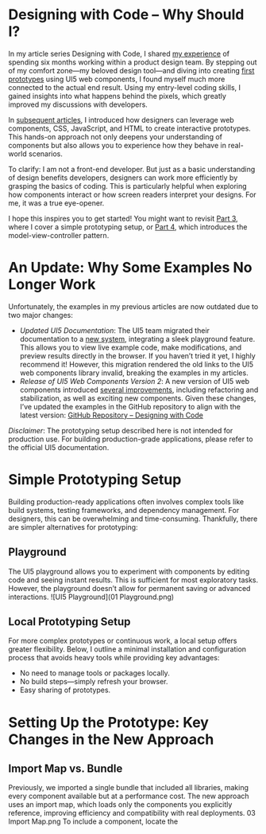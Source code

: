 # Designing with Code – Why Should I?
In my article series Designing with Code, I shared [my experience](https://blogs.sap.com/2023/10/29/designing-with-code/) of spending six months working within a product design team. By stepping out of my comfort zone—my beloved design tool—and diving into creating [first prototypes](https://blogs.sap.com/2023/11/05/designing-with-code-part-2-crossing-the-bridge/) using UI5 web components, I found myself much more connected to the actual end result. Using my entry-level coding skills, I gained insights into what happens behind the pixels, which greatly improved my discussions with developers.

In [subsequent articles](https://blogs.sap.com/2023/11/13/designing-with-code-part-3-sap-web-components/), I introduced how designers can leverage web components, CSS, JavaScript, and HTML to create interactive prototypes. This hands-on approach not only deepens your understanding of components but also allows you to experience how they behave in real-world scenarios.

To clarify: I am not a front-end developer. But just as a basic understanding of design benefits developers, designers can work more efficiently by grasping the basics of coding. This is particularly helpful when exploring how components interact or how screen readers interpret your designs. For me, it was a true eye-opener.

I hope this inspires you to get started! You might want to revisit [Part 3](https://blogs.sap.com/2023/11/13/designing-with-code-part-3-sap-web-components/), where I cover a simple prototyping setup, or [Part 4](https://blogs.sap.com/2023/11/20/designing-with-code-part-4-data-document-object-model-and-events/), which introduces the model-view-controller pattern.

# An Update: Why Some Examples No Longer Work
Unfortunately, the examples in my previous articles are now outdated due to two major changes:
* *Updated UI5 Documentation*: The UI5 team migrated their documentation to a [new system](https://sap.github.io/ui5-webcomponents/), integrating a sleek playground feature. This allows you to view live example code, make modifications, and preview results directly in the browser. If you haven’t tried it yet, I highly recommend it! However, this migration rendered the old links to the UI5 web components library invalid, breaking the examples in my articles.
* *Release of UI5 Web Components Version 2*: A new version of UI5 web components introduced [several improvements](https://github.com/SAP/ui5-webcomponents/releases), including refactoring and stabilization, as well as exciting new components.
Given these changes, I’ve updated the examples in the GitHub repository to align with the latest version:
[GitHub Repository – Designing with Code](https://github.com/design-with-code/web-components)

*Disclaimer*: The prototyping setup described here is not intended for production use. For building production-grade applications, please refer to the official UI5 documentation.

# Simple Prototyping Setup
Building production-ready applications often involves complex tools like build systems, testing frameworks, and dependency management. For designers, this can be overwhelming and time-consuming. Thankfully, there are simpler alternatives for prototyping:
## Playground
The UI5 playground allows you to experiment with components by editing code and seeing instant results. This is sufficient for most exploratory tasks. However, the playground doesn’t allow for permanent saving or advanced interactions.
![UI5 Playground](01 Playground.png)

## Local Prototyping Setup
For more complex prototypes or continuous work, a local setup offers greater flexibility. Below, I outline a minimal installation and configuration process that avoids heavy tools while providing key advantages:
* No need to manage tools or packages locally.
* No build steps—simply refresh your browser.
* Easy sharing of prototypes.

# Setting Up the Prototype: Key Changes in the New Approach

## Import Map vs. Bundle
Previously, we imported a single bundle that included all libraries, making every component available but at a performance cost. The new approach uses an import map, which loads only the components you explicitly reference, improving efficiency and compatibility with real deployments.
03 Import Map.png
To include a component, locate the <script> tag in the UI5 playground under the expanded code header. Copy and paste it into your HTML file.
02 Locating Resources.png
I recommend using the sources available on the [GitHub](https://github.com/design-with-code/web-components) repository to get started. These files might also serve you as basis for your own projects going forward. The previous examples are still available. I have added an updated version in parallel folders:
* *Old Setup*: [Part-03-SAP-Web-Components/01_button](https://github.com/design-with-code/web-components/tree/main/Part-03-SAP-Web-Components/01_button)
* *New Setup*: [Part-03-SAP-Web-Components 2.0/01_button](https://github.com/design-with-code/web-components/tree/main/Part-03-SAP-Web-Components%202.0/01_button)

## Manual Imports
With the new setup, you must manually import each required component. Create a main.js file in the same folder as your index.html and add the relevant imports. For example, to use a button component:
 
```javascript
import "@ui5/webcomponents/dist/Button.js";
``` 

If a component doesn’t render as expected, double-check your imports.
The import statement, that is needed to import a component can be found in the documentation under the section “ES6 Module Import”. Figure 3 shows the import statement in the documentation for the [Avatar](https://sap.github.io/ui5-webcomponents/components/Avatar/) component.
04 Import Statement.png
## Running the Prototype: HTTP Server Required
Modern browsers require HTTP servers to dynamically load resources. You can use:

### Visual Studio Code with Live Preview
Install the [Live Preview](name:%20Live%20Preview%20Id:%20ms-vscode.live-server%20Description:%20Hosts%20a%20local%20server%20in%20your%20workspace%20for%20you%20to%20preview%20your%20webpages%20on.%20Version:%200.4.15%20Publisher:%20Microsoft%20VS%20Marketplace%20Link:%20https://marketplace.visualstudio.com/items?itemName=ms-vscode.live-server) extension for an integrated HTTP server in [Visual Studio Code](https://code.visualstudio.com/).
(Recommended for simplicity)
06 Preview.png

### Node.js and http-server
[http-server](https://www.npmjs.com/package/http-server) is a lightweight alternative for more control over your setup.

# Is It Worth the Effort?
Admittedly, this new setup requires more effort compared to the old bundle-based approach. However, it offers significant advantages:
*Lightweight and Portable*: Avoid managing local installations while benefiting from version control. Share your prototypes easily using platforms like GitHub Pages.
*Realistic Testing*: Standalone prototypes allow you to test interactions like keyboard behavior, screen reader support, and resizing without playground constraints.
*Developer-Ready Code*: The new setup aligns more closely with production code, enabling developers to reuse your prototypes effectively.
For quick experiments, the playground remains the fastest option. But for long-term projects or detailed explorations, this setup strikes a great balance between simplicity and functionality.
